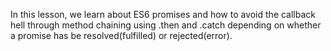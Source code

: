 In this lesson, we learn about ES6 promises and how to avoid the callback hell through method chaining using .then and .catch depending on whether a promise has be resolved(fulfilled) or rejected(error).
